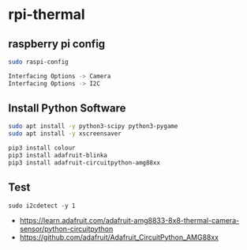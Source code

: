 # rpi-thermal

## raspberry pi config

```bash
sudo raspi-config

Interfacing Options -> Camera
Interfacing Options -> I2C
```

## Install Python Software

```bash
sudo apt install -y python3-scipy python3-pygame
sudo apt install -y xscreensaver

pip3 install colour
pip3 install adafruit-blinka
pip3 install adafruit-circuitpython-amg88xx
```

## Test

```
sudo i2cdetect -y 1
```

* <https://learn.adafruit.com/adafruit-amg8833-8x8-thermal-camera-sensor/python-circuitpython>
* <https://github.com/adafruit/Adafruit_CircuitPython_AMG88xx>
